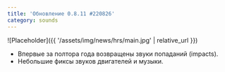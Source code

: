 ```yaml
---
title: 'Обновление 0.8.11 #220826'
category: sounds
---
```


![Placeholder]({{ '/assets/img/news/hrs/main.jpg' | relative_url }})

- Впервые за полтора года возвращены звуки попаданий (impacts).
- Небольшие фиксы звуков двигателей и музыки.
